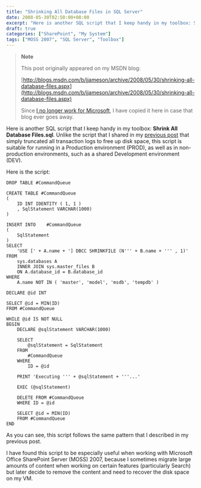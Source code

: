 ```yaml
---
title: "Shrinking All Database Files in SQL Server"
date: 2008-05-30T02:50:00+08:00
excerpt: "Here is another SQL script that I keep handy in my toolbox: Shrink All Database Files.sql . Unlike the script that I shared in my previous post that simply truncated all transaction logs to free up disk space, this script is suitable for running in a..."
draft: true
categories: ["SharePoint", "My System"]
tags: ["MOSS 2007", "SQL Server", "Toolbox"]
---
```


> **Note**
>
> This post originally appeared on my MSDN blog:
>
> [http://blogs.msdn.com/b/jjameson/archive/2008/05/30/shrinking-all-database-files.aspx](http://blogs.msdn.com/b/jjameson/archive/2008/05/30/shrinking-all-database-files.aspx)
>
> Since [I no longer work for Microsoft](/blog/jjameson/2011/09/02/last-day-with-microsoft), I have copied it here in case that blog ever goes away.

Here is another SQL script that I keep handy in my toolbox: **Shrink All Database Files.sql**. Unlike the script that I shared in my [previous post](/blog/jjameson/2008/05/30/truncating-all-transaction-logs) that simply truncated all transaction logs to free up disk space, this script is suitable for running in a Production environment (PROD), as well as in non-production environments, such as a shared Development environment (DEV).

Here is the script:

```
DROP TABLE #CommandQueue

CREATE TABLE #CommandQueue
(
    ID INT IDENTITY ( 1, 1 )
    , SqlStatement VARCHAR(1000)
)

INSERT INTO    #CommandQueue
(
    SqlStatement
)
SELECT
    'USE [' + A.name + '] DBCC SHRINKFILE (N''' + B.name + ''' , 1)'
FROM
    sys.databases A
    INNER JOIN sys.master_files B
    ON A.database_id = B.database_id
WHERE
    A.name NOT IN ( 'master', 'model', 'msdb', 'tempdb' )

DECLARE @id INT

SELECT @id = MIN(ID)
FROM #CommandQueue

WHILE @id IS NOT NULL
BEGIN
    DECLARE @sqlStatement VARCHAR(1000)
    
    SELECT
        @sqlStatement = SqlStatement
    FROM
        #CommandQueue
    WHERE
        ID = @id

    PRINT 'Executing ''' + @sqlStatement + '''...'

    EXEC (@sqlStatement)

    DELETE FROM #CommandQueue
    WHERE ID = @id

    SELECT @id = MIN(ID)
    FROM #CommandQueue
END
```

As you can see, this script follows the same pattern that I described in my previous post.

I have found this script to be especially useful when working with Microsoft Office SharePoint Server (MOSS) 2007, because I sometimes migrate large amounts of content when working on certain features (particularly Search) but later decide to remove the content and need to recover the disk space on my VM.

